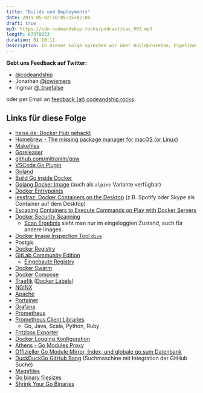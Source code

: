 ```yaml
---
title: "Builds und Deployments"
date: 2019-05-02T10:05:15+02:00
draft: true
mp3: https://cdn.codeandship.rocks/podcast/cas_003.mp3
length: 67378033
duration: 01:10:11
Description: In dieser Folge sprechen wir über Buildprozesse, Pipelines, Deployments und Development Server Setups. Jonathan denkt über schlechte Entwickler-Witze nach und Ingmar guckt paranoid auf den Upstream seiner Fritzbox.
---
```


**Gebt uns Feedback auf Twitter:**

- [@codeandship][1]
- Jonathan [@jowiemers][2]
- Ingmar [@_truefalse][3]
 
oder per Email an [feedback (at) codeandship.rocks][4].

[1]: https://twitter.com/codeandship
[2]: https://twitter.com/jowiemers
[3]: https://twitter.com/_truefalse
[4]: mailto:feedback@codeandship.rocks

## Links für diese Folge

- [heise.de: Docker Hub gehackt](https://www.heise.de/security/meldung/Docker-Hub-gehackt-190-000-Nutzerkonten-betroffen-4408810.html)
- [Homebrew - The missing package manager for macOS (or Linux)](https://brew.sh/)
- [Makefiles](http://www.cs.colby.edu/maxwell/courses/tutorials/maketutor/)
- [Goreleaser](https://goreleaser.com/)
- [github.com/mitranim/gow](https://github.com/mitranim/gow)
- [VSCode Go Plugin](https://github.com/microsoft/vscode-go)
- [Goland](https://www.jetbrains.com/go/)
- [Build Go inside Docker](https://ops.tips/blog/dockerfile-golang/)
- [Golang Docker Image](https://hub.docker.com/_/golang) (auch als `alpine` Variante verfügbar)
- [Docker Entrypoints](https://docs.docker.com/engine/reference/builder/#entrypoint)
- [jessfraz: Docker Containers on the Desktop](https://blog.jessfraz.com/post/docker-containers-on-the-desktop/) (z.B. Spotify oder Skype als Container auf dem Desktop)
- [Escaping Containers to Execute Commands on Play with Docker Servers](https://www.bleepingcomputer.com/news/security/escaping-containers-to-execute-commands-on-play-with-docker-servers/)
- [Docker Security Scanning](https://docs.docker.com/v17.12/docker-cloud/builds/image-scan/)
	- [Scan Ergebnis](https://imgur.com/a/flGmjxE) sieht man nur im eingeloggten Zustand, auch für andere Images.
- [Docker Image Inspection Tool `dive`](https://github.com/wagoodman/dive)
- Postgis
- [Docker Registry](https://docs.docker.com/registry/)
- [GitLab Community Edition](https://about.gitlab.com/community/)
	- [Eingebaute Registry](https://docs.gitlab.com/ce/user/project/container_registry.html)
- [Docker Swarm](https://docs.docker.com/engine/swarm/)
- [Docker Compose](https://docs.docker.com/compose/)
- [Traefik](https://traefik.io/) ([Docker Labels](https://docs.traefik.io/configuration/backends/docker/#labels-overriding-default-behavior))
- [NGINX](https://nginx.org) 
- [Apache](https://www.apache.org/) 
- [Portainer](https://www.portainer.io/) 
- [Grafana](https://grafana.com/)
- [Prometheus](https://prometheus.io/)
- [Prometheus Client Libraries](https://prometheus.io/docs/instrumenting/clientlibs/)
    - Go, Java, Scala, Python, Ruby
- [Fritzbox Exporter](https://github.com/ndecker/fritzbox_exporter)
- [Docker Logging Konfiguration](https://docs.docker.com/config/containers/logging/configure/)
- [Athens - Go Modules Proxy](https://github.com/gomods/athens)
- [Offizieller Go Module Mirror, Index, und globale go.sum Datenbank](https://proxy.golang.org/)
- [DuckDuckGo GitHub Bang](https://duckduckgo.com/bang?q=github) (Suchmaschine mit Integration der GitHub Suche)
- [Magefiles](https://magefile.org/)
- [Go binary filesizes](https://golang.org/doc/faq#Why_is_my_trivial_program_such_a_large_binary)
- [Shrink Your Go Binaries](https://blog.filippo.io/shrink-your-go-binaries-with-this-one-weird-trick/)